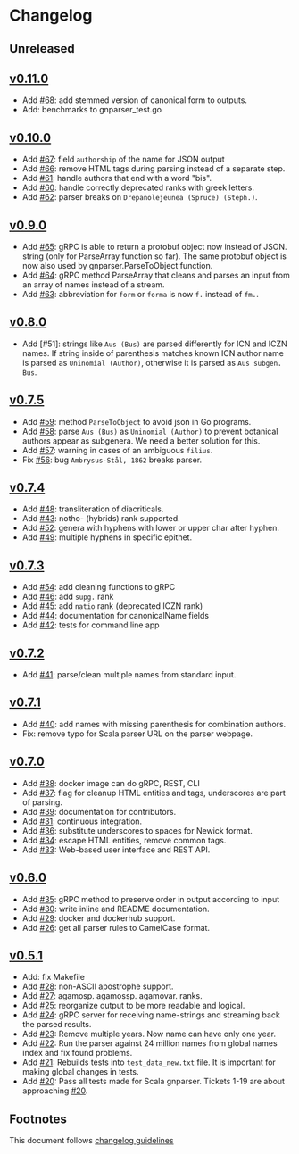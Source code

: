 # Changelog

## Unreleased

## [v0.11.0]

- Add [#68]: add stemmed version of canonical form to outputs.
- Add: benchmarks to gnparser_test.go

## [v0.10.0]

- Add [#67]: field `authorship` of the name for JSON output
- Add [#66]: remove HTML tags during parsing instead of a separate step.
- Add [#61]: handle authors that end with a word "bis".
- Add [#60]: handle correctly deprecated ranks with greek letters.
- Add [#62]: parser breaks on ``Drepanolejeunea (Spruce) (Steph.)``.

## [v0.9.0]

- Add [#65]: gRPC is able to return a protobuf object now instead of JSON.
string (only for ParseArray function so far). The same protobuf object is now
also used by gnparser.ParseToObject function.
- Add [#64]: gRPC method ParseArray that cleans and parses an input from an
array of names instead of a stream.
- Add [#63]: abbreviation for `form` or `forma` is now `f.` instead of `fm.`.

## [v0.8.0]

- Add [#51]: strings like `Aus (Bus)` are parsed differently for ICN and ICZN
             names. If string inside of parenthesis matches known ICN author
             name is parsed as `Uninomial (Author)`, otherwise it is parsed
             as  `Aus subgen. Bus`.

## [v0.7.5]

- Add [#59]: method `ParseToObject` to avoid json in Go programs.
- Add [#58]: parse `Aus (Bus)` as `Uninomial (Author)` to prevent botanical
             authors appear as subgenera. We need a better solution for this.
- Add [#57]: warning in cases of an ambiguous `filius`.
- Fix [#56]: bug `Ambrysus-Stål, 1862` breaks parser.

## [v0.7.4]

- Add [#48]: transliteration of diacriticals.
- Add [#43]: notho- (hybrids) rank supported.
- Add [#52]: genera with hyphens with lower or upper char after hyphen.
- Add [#49]: multiple hyphens in specific epithet.

## [v0.7.3]

- Add [#54]: add cleaning functions to gRPC
- Add [#46]: add ``supg.`` rank
- Add [#45]: add ``natio`` rank (deprecated ICZN rank)
- Add [#44]: documentation for canonicalName fields
- Add [#42]: tests for command line app

## [v0.7.2]

- Add [#41]: parse/clean multiple names from standard input.

## [v0.7.1]

- Add [#40]: add names with missing parenthesis for combination authors.
- Fix: remove typo for Scala parser URL on the parser webpage.

## [v0.7.0]

- Add [#38]: docker image can do gRPC, REST, CLI
- Add [#37]: flag for cleanup HTML entities and tags,
             underscores are part of parsing.
- Add [#39]: documentation for contributors.
- Add [#31]: continuous integration.
- Add [#36]: substitute underscores to spaces for Newick format.
- Add [#34]: escape HTML entities, remove common tags.
- Add [#33]: Web-based user interface and REST API.

## [v0.6.0]

- Add [#35]: gRPC method to preserve order in output according to input
- Add [#30]: write inline and README documentation.
- Add [#29]: docker and dockerhub support.
- Add [#26]: get all parser rules to CamelCase format.

## [v0.5.1]

- Add: fix Makefile
- Add [#28]: non-ASCII apostrophe support.
- Add [#27]: agamosp. agamossp. agamovar. ranks.
- Add [#25]: reorganize output to be more readable and logical.
- Add [#24]: gRPC server for receiving name-strings and streaming back the
             parsed results.
- Add [#23]: Remove multiple years. Now name can have only one year.
- Add [#22]: Run the parser against 24 million names from global names index and
             fix found problems.
- Add [#21]: Rebuilds tests into ``test_data_new.txt`` file. It is important for
             making global changes in tests.
- Add [#20]: Pass all tests made for Scala gnparser. Tickets 1-19 are about
             approaching [#20].

## Footnotes

This document follows [changelog guidelines]

[v0.11.0]: https://gitlab.com/gogna/gnparser/compare/v0.10.0...v0.11.0
[v0.10.0]: https://gitlab.com/gogna/gnparser/compare/v0.9.0...v0.10.0
[v0.9.0]: https://gitlab.com/gogna/gnparser/compare/v0.8.0...v0.9.0
[v0.8.0]: https://gitlab.com/gogna/gnparser/compare/v0.7.5...v0.8.0
[v0.7.5]: https://gitlab.com/gogna/gnparser/compare/v0.7.4...v0.7.5
[v0.7.4]: https://gitlab.com/gogna/gnparser/compare/v0.7.3...v0.7.4
[v0.7.3]: https://gitlab.com/gogna/gnparser/compare/v0.7.2...v0.7.3
[v0.7.2]: https://gitlab.com/gogna/gnparser/compare/v0.7.1...v0.7.2
[v0.7.1]: https://gitlab.com/gogna/gnparser/compare/v0.7.0...v0.7.1
[v0.7.0]: https://gitlab.com/gogna/gnparser/compare/v0.6.0...v0.7.0
[v0.6.0]: https://gitlab.com/gogna/gnparser/compare/v0.5.1...v0.6.0
[v0.5.1]: https://gitlab.com/gogna/gnparser/tree/v0.5.1

[#68]: https://gitlab.com/gogna/gnparser/issues/68
[#67]: https://gitlab.com/gogna/gnparser/issues/67
[#66]: https://gitlab.com/gogna/gnparser/issues/66
[#65]: https://gitlab.com/gogna/gnparser/issues/65
[#64]: https://gitlab.com/gogna/gnparser/issues/64
[#63]: https://gitlab.com/gogna/gnparser/issues/63
[#62]: https://gitlab.com/gogna/gnparser/issues/62
[#61]: https://gitlab.com/gogna/gnparser/issues/61
[#60]: https://gitlab.com/gogna/gnparser/issues/60
[#59]: https://gitlab.com/gogna/gnparser/issues/59
[#58]: https://gitlab.com/gogna/gnparser/issues/58
[#57]: https://gitlab.com/gogna/gnparser/issues/57
[#56]: https://gitlab.com/gogna/gnparser/issues/56
[#55]: https://gitlab.com/gogna/gnparser/issues/55
[#54]: https://gitlab.com/gogna/gnparser/issues/54
[#52]: https://gitlab.com/gogna/gnparser/issues/52
[#49]: https://gitlab.com/gogna/gnparser/issues/49
[#48]: https://gitlab.com/gogna/gnparser/issues/48
[#46]: https://gitlab.com/gogna/gnparser/issues/46
[#45]: https://gitlab.com/gogna/gnparser/issues/45
[#44]: https://gitlab.com/gogna/gnparser/issues/44
[#43]: https://gitlab.com/gogna/gnparser/issues/43
[#42]: https://gitlab.com/gogna/gnparser/issues/42
[#41]: https://gitlab.com/gogna/gnparser/issues/41
[#40]: https://gitlab.com/gogna/gnparser/issues/40
[#39]: https://gitlab.com/gogna/gnparser/issues/39
[#38]: https://gitlab.com/gogna/gnparser/issues/38
[#37]: https://gitlab.com/gogna/gnparser/issues/37
[#36]: https://gitlab.com/gogna/gnparser/issues/36
[#35]: https://gitlab.com/gogna/gnparser/issues/35
[#34]: https://gitlab.com/gogna/gnparser/issues/34
[#33]: https://gitlab.com/gogna/gnparser/issues/33
[#32]: https://gitlab.com/gogna/gnparser/issues/32
[#31]: https://gitlab.com/gogna/gnparser/issues/31
[#30]: https://gitlab.com/gogna/gnparser/issues/30
[#29]: https://gitlab.com/gogna/gnparser/issues/29
[#28]: https://gitlab.com/gogna/gnparser/issues/28
[#27]: https://gitlab.com/gogna/gnparser/issues/27
[#26]: https://gitlab.com/gogna/gnparser/issues/26
[#25]: https://gitlab.com/gogna/gnparser/issues/25
[#24]: https://gitlab.com/gogna/gnparser/issues/24
[#23]: https://gitlab.com/gogna/gnparser/issues/23
[#22]: https://gitlab.com/gogna/gnparser/issues/22
[#21]: https://gitlab.com/gogna/gnparser/issues/21
[#20]: https://gitlab.com/gogna/gnparser/issues/20

[changelog guidelines]: https://github.com/olivierlacan/keep-a-changelog
